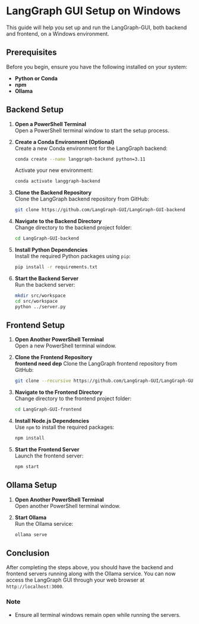 # LangGraph GUI Setup on Windows

This guide will help you set up and run the LangGraph-GUI, both backend and frontend, on a Windows environment.

## Prerequisites

Before you begin, ensure you have the following installed on your system:

- **Python or Conda**
- **npm**
- **Ollama**

## Backend Setup

1. **Open a PowerShell Terminal**  
   Open a PowerShell terminal window to start the setup process.

2. **Create a Conda Environment (Optional)**  
   Create a new Conda environment for the LangGraph backend:
   ```bash
   conda create --name langgraph-backend python=3.11
   ```
   Activate your new environment:
   ```bash
   conda activate langgraph-backend
   ```

4. **Clone the Backend Repository**  
   Clone the LangGraph backend repository from GitHub:
   ```bash
   git clone https://github.com/LangGraph-GUI/LangGraph-GUI-backend
   ```

5. **Navigate to the Backend Directory**  
   Change directory to the backend project folder:
   ```bash
   cd LangGraph-GUI-backend
   ```

6. **Install Python Dependencies**  
   Install the required Python packages using `pip`:
   ```bash
   pip install -r requirements.txt
   ```

7. **Start the Backend Server**  
   Run the backend server:
   ```bash
   mkdir src/workspace
   cd src/workspace
   python ../server.py
   ```

## Frontend Setup

1. **Open Another PowerShell Terminal**  
   Open a new PowerShell terminal window.

2. **Clone the Frontend Repository**  
   **frontend need dep**
   Clone the LangGraph frontend repository from GitHub:
   ```bash
   git clone --recursive https://github.com/LangGraph-GUI/LangGraph-GUI-frontend
   ```

3. **Navigate to the Frontend Directory**  
   Change directory to the frontend project folder:
   ```bash
   cd LangGraph-GUI-frontend
   ```

4. **Install Node.js Dependencies**  
   Use `npm` to install the required packages:
   ```bash
   npm install
   ```

5. **Start the Frontend Server**  
   Launch the frontend server:
   ```bash
   npm start
   ```

## Ollama Setup

1. **Open Another PowerShell Terminal**  
   Open another PowerShell terminal window.

2. **Start Ollama**  
   Run the Ollama service:
   ```bash
   ollama serve
   ```

## Conclusion

After completing the steps above, you should have the backend and frontend servers running along with the Ollama service. You can now access the LangGraph GUI through your web browser at `http://localhost:3000`.

### Note
- Ensure all terminal windows remain open while running the servers.

